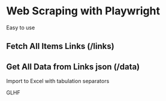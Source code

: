 # Web Scraping with Playwright

Easy to use
## Fetch All Items Links (/links)
## Get All Data from Links json (/data)

Import to Excel with tabulation separators

GLHF